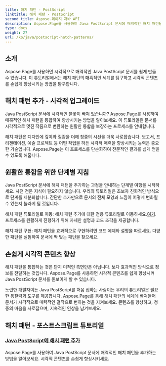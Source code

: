 ```yaml
---
title: 해치 패턴 - PostScript
linktitle: 해치 패턴 - PostScript
second_title: Aspose.페이지 자바 API
description: Aspose.Page를 사용하여 Java PostScript 문서에 매력적인 해치 패턴을 추가하는 기술을 알아보세요. 놀라운 출력을 위해 시각적 콘텐츠를 손쉽게 향상시키세요.
type: docs
weight: 27
url: /ko/java/postscript-hatch-patterns/
---
```

## 소개

Aspose.Page를 사용하면 시각적으로 매력적인 Java PostScript 문서를 쉽게 만들 수 있습니다. 이 튜토리얼에서는 해치 패턴의 매혹적인 세계를 탐구하고 시각적 콘텐츠를 손쉽게 향상시키는 방법을 탐구합니다.

## 해치 패턴 추가 - 시각적 업그레이드
Java PostScript 문서에 시각적인 불꽃이 빠져 있습니까? Aspose.Page를 사용하여 매혹적인 해치 패턴을 통합하여 향상시키는 방법을 알아보세요. 이 튜토리얼은 문서를 시각적으로 멋진 작품으로 변환하는 원활한 통합을 보장하는 프로세스를 안내합니다.

해치 패턴은 디자인에 깊이와 질감을 더해 청중의 시선을 더욱 사로잡습니다. 보고서, 프리젠테이션, 예술 프로젝트 등 어떤 작업을 하든 시각적 매력을 향상시키는 능력은 중요한 기술입니다. Aspose.Page는 이 프로세스를 단순화하여 전문적인 결과를 쉽게 얻을 수 있도록 해줍니다.

## 원활한 통합을 위한 단계별 지침
Java PostScript 문서에 해치 패턴을 추가하는 과정을 안내하는 단계별 여행을 시작하세요. 사전 전문 지식이 필요하지 않습니다. 우리의 튜토리얼은 초보자 친화적인 방식으로 단계를 세분화합니다. 간단한 추가만으로 문서의 전체 모양과 느낌이 어떻게 변화될 수 있는지 놀라게 될 것입니다.

해치 패턴 튜토리얼로 이동: 해치 패턴 추가에 대한 전용 튜토리얼로 이동하세요.[여기](./add-hatch-pattern/). 프로세스를 원활하게 진행하기 위해 자세한 설명과 코드 조각을 제공합니다.

해치 패턴 구현: 해치 패턴을 효과적으로 구현하려면 코드 예제와 설명을 따르세요. 다양한 패턴을 실험하여 문서에 딱 맞는 패턴을 찾으세요.

## 손쉽게 시각적 콘텐츠 향상
해치 패턴을 통합하는 것은 단지 미적인 측면만은 아닙니다. 보다 효과적인 방식으로 정보를 전달하는 것입니다. Aspose.Page를 사용하면 시각적 콘텐츠를 쉽게 향상시켜 Java PostScript 문서를 돋보이게 할 수 있습니다.

노련한 개발자이든 Java PostScript를 처음 접하는 사람이든 우리의 튜토리얼은 필요한 통찰력과 도구를 제공합니다. Aspose.Page를 통해 해치 패턴의 세계에 빠져들어 문서가 시각적으로 매력적인 걸작으로 변하는 것을 지켜보세요. 콘텐츠를 향상하고, 청중의 마음을 사로잡으며, 지속적인 인상을 남겨보세요.
## 해치 패턴 - 포스트스크립트 튜토리얼
### [Java PostScript에 해치 패턴 추가](./add-hatch-pattern/)
Aspose.Page를 사용하여 Java PostScript 문서에 매력적인 해치 패턴을 추가하는 방법을 알아보세요. 시각적 콘텐츠를 손쉽게 향상시키세요.